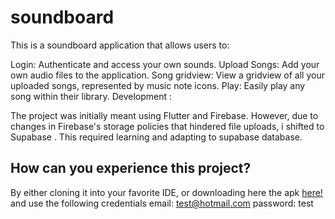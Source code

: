 # soundboard
 
This is a soundboard application that allows users to:

Login: Authenticate and access your own sounds.
Upload Songs: Add your  own audio files to the application.
Song gridview: View a  gridview  of all your   uploaded songs, represented by music note icons.
Play: Easily play any song within their library.
Development :

The project was initially meant using Flutter and Firebase. However, due to changes in Firebase's storage policies that hindered file uploads, i shifted  to Supabase  . This required learning and adapting to supabase  database.

## How can you experience this project? 

By either cloning it into your favorite IDE, or downloading here the apk [here!](https://drive.google.com/file/d/127QAspnR_OF1KQrcWvYAph_0-s7TwXO_/view?usp=drive_link)
and use the following credentials
email: test@hotmail.com
password: test
